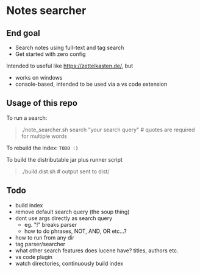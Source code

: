 # Notes searcher

## End goal

- Search notes using full-text and tag search
- Get started with zero config

Intended to useful like https://zettelkasten.de/, but

- works on windows
- console-based, intended to be used via a vs code extension


## Usage of this repo

To run a search:

> ./note_searcher.sh search "your search query"  # quotes are required for multiple words

To rebuild the index: `TODO :)`

To build the distributable jar plus runner script

> ./build.dist.sh  # output sent to dist/


## Todo

- build index
- remove default search query (the soup thing)
- dont use args directly as search query
    - eg. "!" breaks parser
    - how to do phrases, NOT, AND, OR etc...?
- how to run from any dir
- tag parser/searcher
- what other search features does lucene have? titles, authors etc.
- vs code plugin
- watch directories, continuously build index
